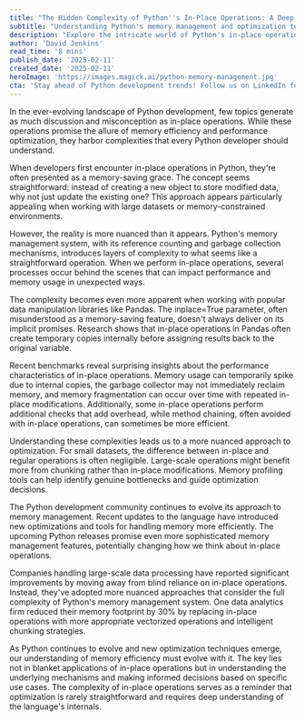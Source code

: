 ```yaml
---
title: "The Hidden Complexity of Python''s In-Place Operations: A Deep Dive"
subtitle: "Understanding Python's memory management and optimization techniques"
description: "Explore the intricate world of Python's in-place operations and memory management, uncovering why these operations aren't always the memory-saving solution they appear to be."
author: 'David Jenkins'
read_time: '8 mins'
publish_date: '2025-02-11'
created_date: '2025-02-11'
heroImage: 'https://images.magick.ai/python-memory-management.jpg'
cta: 'Stay ahead of Python development trends! Follow us on LinkedIn for expert insights and in-depth technical analysis.'
---
```


In the ever-evolving landscape of Python development, few topics generate as much discussion and misconception as in-place operations. While these operations promise the allure of memory efficiency and performance optimization, they harbor complexities that every Python developer should understand.

When developers first encounter in-place operations in Python, they're often presented as a memory-saving grace. The concept seems straightforward: instead of creating a new object to store modified data, why not just update the existing one? This approach appears particularly appealing when working with large datasets or memory-constrained environments.

However, the reality is more nuanced than it appears. Python's memory management system, with its reference counting and garbage collection mechanisms, introduces layers of complexity to what seems like a straightforward operation. When we perform in-place operations, several processes occur behind the scenes that can impact performance and memory usage in unexpected ways.

The complexity becomes even more apparent when working with popular data manipulation libraries like Pandas. The inplace=True parameter, often misunderstood as a memory-saving feature, doesn't always deliver on its implicit promises. Research shows that in-place operations in Pandas often create temporary copies internally before assigning results back to the original variable.

Recent benchmarks reveal surprising insights about the performance characteristics of in-place operations. Memory usage can temporarily spike due to internal copies, the garbage collector may not immediately reclaim memory, and memory fragmentation can occur over time with repeated in-place modifications. Additionally, some in-place operations perform additional checks that add overhead, while method chaining, often avoided with in-place operations, can sometimes be more efficient.

Understanding these complexities leads us to a more nuanced approach to optimization. For small datasets, the difference between in-place and regular operations is often negligible. Large-scale operations might benefit more from chunking rather than in-place modifications. Memory profiling tools can help identify genuine bottlenecks and guide optimization decisions.

The Python development community continues to evolve its approach to memory management. Recent updates to the language have introduced new optimizations and tools for handling memory more efficiently. The upcoming Python releases promise even more sophisticated memory management features, potentially changing how we think about in-place operations.

Companies handling large-scale data processing have reported significant improvements by moving away from blind reliance on in-place operations. Instead, they've adopted more nuanced approaches that consider the full complexity of Python's memory management system. One data analytics firm reduced their memory footprint by 30% by replacing in-place operations with more appropriate vectorized operations and intelligent chunking strategies.

As Python continues to evolve and new optimization techniques emerge, our understanding of memory efficiency must evolve with it. The key lies not in blanket applications of in-place operations but in understanding the underlying mechanisms and making informed decisions based on specific use cases. The complexity of in-place operations serves as a reminder that optimization is rarely straightforward and requires deep understanding of the language's internals.